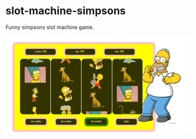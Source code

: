 # slot-machine-simpsons
Funny simpsons slot machine game.

![alt text](https://github.com/jonathanbrenman/slot-machine-simpsons/blob/master/assets/images/slot.png)

